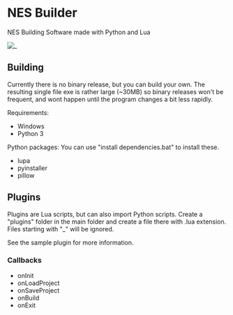 # NES Builder
NES Building Software made with Python and Lua

![_](https://i.imgur.com/HyRHRub.png)

## Building ##
Currently there is no binary release, but you can build your own.
The resulting single file exe is rather large (~30MB) so binary 
releases won't be frequent, and wont happen until the program 
changes a bit less rapidly.

Requirements:
* Windows
* Python 3

Python packages:
You can use "install dependencies.bat" to install these.
* lupa
* pyinstaller
* pillow


## Plugins ##
Plugins are Lua scripts, but can also import Python scripts.
Create a "plugins" folder in the main folder and create a file there with 
.lua extension.  Files starting with "_" will be ignored.

See the sample plugin for more information.

### Callbacks ###
* onInit
* onLoadProject
* onSaveProject
* onBuild
* onExit
